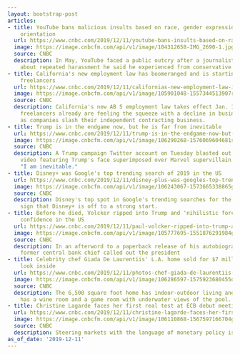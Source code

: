 ```yaml
---
layout: bootstrap-post
articles:
- title: YouTube bans malicious insults based on race, gender expression and sexual
    orientation
  url: https://www.cnbc.com/2019/12/11/youtube-bans-insults-based-on-race-gender-sexual-orientation.html
  image: https://image.cnbcfm.com/api/v1/image/104312658-IMG_2690-1.jpg?v=1488375374
  source: CNBC
  description: In May, YouTube faced a public outcry after a journalist spoke out
    about repeated harassment he said he experienced from conservative host.
- title: California's new employment law has boomeranged and is starting to crush
    freelancers
  url: https://www.cnbc.com/2019/12/11/californias-new-employment-law-is-starting-to-crush-freelancers.html
  image: https://image.cnbcfm.com/api/v1/image/105901048-1557344513907rtx6uwec.jpg?v=1557344601
  source: CNBC
  description: California's new AB 5 employment law takes effect Jan. 1, 2020, and
    freelancers already are feeling the squeeze with a decline in business and income
    as companies slash their independent contracting business.
- title: Trump is in the endgame now, but he is far from inevitable
  url: https://www.cnbc.com/2019/12/11/trump-is-in-the-endgame-now-but-he-is-far-from-inevitable.html
  image: https://image.cnbcfm.com/api/v1/image/106290268-1576069604681screen-shot-2019-12-11-at-8.05.52-am.jpg?v=1576069730
  source: CNBC
  description: A Trump campaign Twitter account on Tuesday blasted out a doctored
    video featuring Trump's face superimposed over Marvel supervillain Thanos proclaiming,
    "I am inevitable."
- title: Disney+ was Google's top trending search of 2019 in the US
  url: https://www.cnbc.com/2019/12/11/disney-plus-was-googles-top-trending-search-of-2019-in-us.html
  image: https://image.cnbcfm.com/api/v1/image/106243067-1573665338865gettyimages-1187226983.jpeg?v=1573665362
  source: CNBC
  description: Disney's top spot in Google's trending searches for the year is another
    sign that Disney+ is off to a strong start.
- title: Before he died, Volcker ripped into Trump and 'nihilistic forces' undermining
    confidence in the US
  url: https://www.cnbc.com/2019/12/11/paul-volcker-ripped-into-trump-and-nihilistic-forces-undermining-us.html
  image: https://image.cnbcfm.com/api/v1/image/105777695-1551876291984gettyimages-84673236.jpeg?v=1557945014
  source: CNBC
  description: In an afterword to a paperback release of his autobiography, the legendary
    former central bank chief called out the president
- title: Celebrity chef Giada De Laurentiis' L.A. home sold for $7 million–take a
    look inside
  url: https://www.cnbc.com/2019/12/11/photos-chef-giada-de-laurentiis-sold-los-angeles-home.html
  image: https://image.cnbcfm.com/api/v1/image/106286597-1575923680455outside.jpg?v=1575923713
  source: CNBC
  description: The 6,500 square foot home has indoor-outdoor living and the basement
    has a wine room and a game room with underwater views of the pool.
- title: Christine Lagarde faces her first real test at ECB debut meeting
  url: https://www.cnbc.com/2019/12/11/christine-lagarde-faces-her-first-real-test-at-ecb-debut-meeting.html
  image: https://image.cnbcfm.com/api/v1/image/106110868-1567597166704gettyimages-1165932419.jpeg?v=1567597208
  source: CNBC
  description: Steering markets with the language of monetary policy is a tricky business.
as_of_date: '2019-12-11'
---
```


